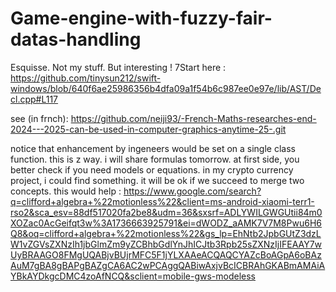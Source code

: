 # Game-engine-with-fuzzy-fair-datas-handling
Esquisse. Not my stuff. But interesting !
7Start here : https://github.com/tinysun212/swift-windows/blob/640f6ae25986356b4dfa09a1f54b6c987ee0e97e/lib/AST/Decl.cpp#L117

see (in frnch): https://github.com/neiji93/-French-Maths-researches-end-2024---2025-can-be-used-in-computer-graphics-anytime-25-.git

notice that enhancement by ingeneers would be set on a single class function. this is z way. i will share formulas tomorrow. at first side, you better check if you need models or equations. in my crypto currency project, i could find something. it will be ok if we succeed to merge two concepts.
this would help : https://www.google.com/search?q=clifford+algebra+%22motionless%22&client=ms-android-xiaomi-terr1-rso2&sca_esv=88df517020fa2be8&udm=36&sxsrf=ADLYWILGWGUtii84m0XOZac0AcGeifqt3w%3A1736663925791&ei=dWODZ_aAMK7V7M8Pwu6H6Q8&oq=clifford+algebra+%22motionless%22&gs_lp=EhNtb2JpbGUtZ3dzLW1vZGVsZXNzIh1jbGlmZm9yZCBhbGdlYnJhICJtb3Rpb25sZXNzIjIFEAAY7wUyBRAAGO8FMgUQABjvBUjrMFC5F1jYLXAAeACQAQCYAZcBoAGpA6oBAzAuM7gBA8gBAPgBAZgCA6AC2wPCAggQABiwAxjvBcICBRAhGKABmAMAiAYBkAYDkgcDMC4zoAfNCQ&sclient=mobile-gws-modeless
